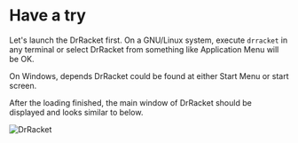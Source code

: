 Have a try
==========

Let's launch the DrRacket first. On a GNU/Linux system, execute `drracket`
in any terminal or select DrRacket from something like Application Menu
will be OK.

On Windows, depends DrRacket could be found at either Start Menu or
start screen.

After the loading finished, 
the main window of DrRacket should be displayed and looks similar to below.

![DrRacket](img/drracket.jpg)



